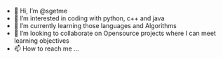 - 👋 Hi, I’m @sgetme
- 👀 I’m interested in coding with python, c++ and java
- 🌱 I’m currently learning those languages and Algorithms
- 💞️ I’m looking to collaborate on Opensource projects where I can meet learning objectives
- 📫 How to reach me ...

<!---
sgetme/sgetme is a ✨ special ✨ repository because its `README.md` (this file) appears on your GitHub profile.
You can click the Preview link to take a look at your changes.
--->
